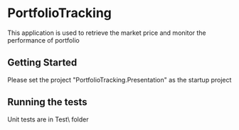 # PortfolioTracking
 This application is used to retrieve the market price and monitor the performance of portfolio
 
## Getting Started
 Please set the project "PortfolioTracking.Presentation" as the startup project

## Running the tests
 Unit tests are in Test\ folder